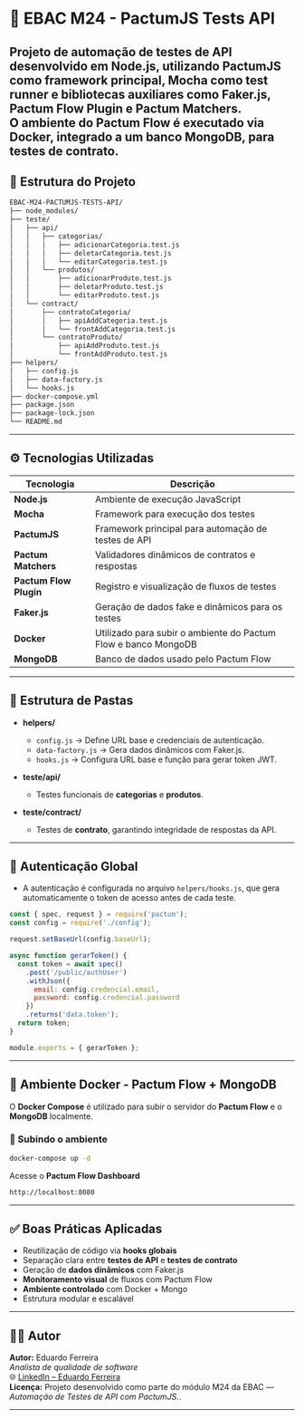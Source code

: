 # 🧪 EBAC M24 - PactumJS Tests API

Projeto de automação de testes de API desenvolvido em **Node.js**, utilizando **PactumJS** como framework principal, **Mocha** como test runner e bibliotecas auxiliares como **Faker.js**, **Pactum Flow Plugin** e **Pactum Matchers**.  
O ambiente do **Pactum Flow** é executado via **Docker**, integrado a um banco **MongoDB**, para testes de contrato.
---

## 📁 Estrutura do Projeto

```bash
EBAC-M24-PACTUMJS-TESTS-API/
├── node_modules/
├── teste/
│   ├── api/
│   │   ├── categorias/
│   │   │   ├── adicionarCategoria.test.js
│   │   │   ├── deletarCategoria.test.js
│   │   │   └── editarCategoria.test.js
│   │   └── produtos/
│   │       ├── adicionarProduto.test.js
│   │       ├── deletarProduto.test.js
│   │       └── editarProduto.test.js
│   └── contract/
│       ├── contratoCategoria/
│       │   ├── apiAddCategoria.test.js
│       │   └── frontAddCategoria.test.js
│       └── contratoProduto/
│           ├── apiAddProduto.test.js
│           └── frontAddProduto.test.js
├── helpers/
│   ├── config.js
│   ├── data-factory.js
│   └── hooks.js
├── docker-compose.yml
├── package.json
├── package-lock.json
└── README.md
```

---

## ⚙️ Tecnologias Utilizadas

| Tecnologia             | Descrição                                                      |
| ---------------------- | -------------------------------------------------------------- |
| **Node.js**            | Ambiente de execução JavaScript                                |
| **Mocha**              | Framework para execução dos testes                             |
| **PactumJS**           | Framework principal para automação de testes de API            |
| **Pactum Matchers**    | Validadores dinâmicos de contratos e respostas                 |
| **Pactum Flow Plugin** | Registro e visualização de fluxos de testes                    |
| **Faker.js**           | Geração de dados fake e dinâmicos para os testes               |
| **Docker**             | Utilizado para subir o ambiente do Pactum Flow e banco MongoDB |
| **MongoDB**            | Banco de dados usado pelo Pactum Flow                          |

---

## 🧩 Estrutura de Pastas

- **helpers/**
  - `config.js` → Define URL base e credenciais de autenticação.
  - `data-factory.js` → Gera dados dinâmicos com Faker.js.
  - `hooks.js` → Configura URL base e função para gerar token JWT.

- **teste/api/**
  - Testes funcionais de **categorias** e **produtos**.

- **teste/contract/**
  - Testes de **contrato**, garantindo integridade de respostas da API.

---

## 🔐 Autenticação Global
  
- A autenticação é configurada no arquivo `helpers/hooks.js`, que gera automaticamente o token de acesso antes de cada teste.

```js
const { spec, request } = require('pactum');
const config = require('./config');

request.setBaseUrl(config.baseUrl);

async function gerarToken() {
  const token = await spec()
    .post('/public/authUser')
    .withJson({
      email: config.credencial.email,
      password: config.credencial.password
    })
    .returns('data.token');
  return token;
}

module.exports = { gerarToken };
```
---

## 🐳 Ambiente Docker - Pactum Flow + MongoDB

O **Docker Compose** é utilizado para subir o servidor do **Pactum Flow** e o **MongoDB** localmente.

### 🚀 Subindo o ambiente
```bash
docker-compose up -d
```

Acesse o **Pactum Flow Dashboard**
```bash
http://localhost:8080
```
---

## ✅ Boas Práticas Aplicadas

- Reutilização de código via **hooks globais**
- Separação clara entre **testes de API** e **testes de contrato**
- Geração de **dados dinâmicos** com Faker.js
- **Monitoramento visual** de fluxos com Pactum Flow
- **Ambiente controlado** com Docker + Mongo
- Estrutura modular e escalável

---

## 👨‍💻 Autor

**Autor:** Eduardo Ferreira  
*Analista de qualidade de software*  
🌐 [LinkedIn – Eduardo Ferreira](https://www.linkedin.com/in/edufgs/)   
**Licença:** Projeto desenvolvido como parte do módulo M24 da EBAC — *Automação de Testes de API com PactumJS*..

---
